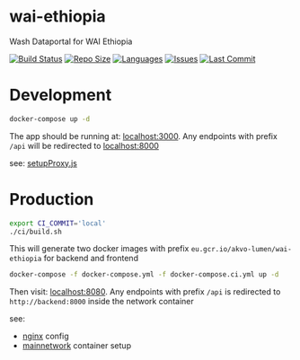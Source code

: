 # wai-ethiopia
Wash Dataportal for WAI Ethiopia

[![Build Status](https://akvo.semaphoreci.com/badges/wai-ethiopia/branches/main.svg?style=shields)](https://akvo.semaphoreci.com/projects/wai-ethiopia) [![Repo Size](https://img.shields.io/github/repo-size/akvo/wai-ethiopia)](https://img.shields.io/github/repo-size/akvo/wai-ethiopia) [![Languages](https://img.shields.io/github/languages/count/akvo/wai-ethiopia
)](https://img.shields.io/github/languages/count/akvo/wai-ethiopia
) [![Issues](https://img.shields.io/github/issues/akvo/wai-ethiopia
)](https://img.shields.io/github/issues/akvo/wai-ethiopia
) [![Last Commit](https://img.shields.io/github/last-commit/akvo/wai-ethiopia/main
)](https://img.shields.io/github/last-commit/akvo/wai-ethiopia/main)

# Development

```bash
docker-compose up -d
```

The app should be running at: [localhost:3000](http://localhost:3000). Any endpoints with prefix `/api` will be redirected to [localhost:8000](http://localhost:8000)

see: [setupProxy.js](https://github.com/akvo/wai-ethiopia/blob/main/frontend/src/setupProxy.js)

# Production

```bash
export CI_COMMIT='local'
./ci/build.sh
```
This will generate two docker images with prefix `eu.gcr.io/akvo-lumen/wai-ethiopia` for backend and frontend

```bash
docker-compose -f docker-compose.yml -f docker-compose.ci.yml up -d
```

Then visit: [localhost:8080](http://localhost:8080). Any endpoints with prefix `/api` is redirected to `http://backend:8000` inside the network container

see:
- [nginx](https://github.com/akvo/wai-ethiopia/blob/main/frontend/nginx/conf.d/default.conf) config
- [mainnetwork](https://github.com/akvo/wai-ethiopia/blob/7b5364b09ff96356b516b6738d99feb9a8d71f29/docker-compose.ci.yml#L4-L8) container setup

